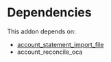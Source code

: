 # Dependencies

This addon depends on:

- [account_statement_import_file](../../../../odoo-bringout-oca-bank-statement-import-account_statement_import_file)
- account_reconcile_oca
